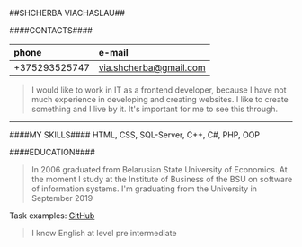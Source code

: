 ##SHCHERBA VIACHASLAU##

####CONTACTS####

|      phone    |        e-mail         |
|:--------------|:----------------------|
| +375293525747 | via.shcherba@gmail.com|

>I would like to work in IT as a frontend developer, because I have not much experience in developing
and creating websites. I like to create something and I live by it. It's important for me to see this through.

---
####MY SKILLS####
HTML, CSS, SQL-Server, C++, C#, PHP, OOP

####EDUCATION####
>In 2006 graduated from Belarusian State University of Economics.
At the moment I study at the Institute of Business of the BSU on software of
information systems. I'm graduating from the University in September 2019 
>
Task examples: [GitHub](https://github.com/via-shcherba/tasks-on-c-.git)

>I know English at level pre intermediate
